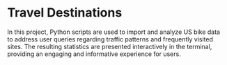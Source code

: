 # Travel Destinations
In this project, Python scripts are used to import and analyze US bike data to address user queries regarding traffic patterns and frequently visited sites. The resulting statistics are presented interactively in the terminal, providing an engaging and informative experience for users.
